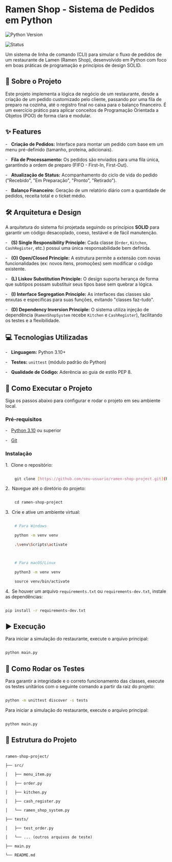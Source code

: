 # Ramen Shop - Sistema de Pedidos em Python



![Python Version](https://img.shields.io/badge/python-3.10+-blue.svg)

![Status](https://img.shields.io/badge/status-%20Concluido-green.svg)



Um sistema de linha de comando (CLI) para simular o fluxo de pedidos de um restaurante de Lamen (Ramen Shop), desenvolvido em Python com foco em boas práticas de programação e princípios de design SOLID.



## 📜 Sobre o Projeto



Este projeto implementa a lógica de negócio de um restaurante, desde a criação de um pedido customizado pelo cliente, passando por uma fila de preparo na cozinha, até o registro final no caixa para o balanço financeiro. É um exercício prático para aplicar conceitos de Programação Orientada a Objetos (POO) de forma clara e modular.



## ✨ Features



-   **Criação de Pedidos:** Interface para montar um pedido com base em um menu pré-definido (tamanho, proteína, adicionais).

-   **Fila de Processamento:** Os pedidos são enviados para uma fila única, garantindo a ordem de preparo (FIFO - First-In, First-Out).

-   **Atualização de Status:** Acompanhamento do ciclo de vida do pedido ("Recebido", "Em Preparação", "Pronto", "Retirado").

-   **Balanço Financeiro:** Geração de um relatório diário com a quantidade de pedidos, receita total e o ticket médio.



## 🛠️ Arquitetura e Design



A arquitetura do sistema foi projetada seguindo os princípios **SOLID** para garantir um código desacoplado, coeso, testável e de fácil manutenção.



-   **(S) Single Responsibility Principle:** Cada classe (`Order`, `Kitchen`, `CashRegister`, etc.) possui uma única responsabilidade bem definida.

-   **(O) Open/Closed Principle:** A estrutura permite a extensão com novas funcionalidades (ex: novos itens, promoções) sem modificar o código existente.

-   **(L) Liskov Substitution Principle:** O design suporta herança de forma que subtipos possam substituir seus tipos base sem quebrar a lógica.

-   **(I) Interface Segregation Principle:** As interfaces das classes são enxutas e específicas para suas funções, evitando "classes faz-tudo".

-   **(D) Dependency Inversion Principle:** O sistema utiliza injeção de dependência (`RamenShopSystem` recebe `Kitchen` e `CashRegister`), facilitando os testes e a flexibilidade.



## 💻 Tecnologias Utilizadas



-   **Linguagem:** Python 3.10+

-   **Testes:** `unittest` (módulo padrão do Python)

-   **Qualidade de Código:** Aderência ao guia de estilo PEP 8.



## 🚀 Como Executar o Projeto



Siga os passos abaixo para configurar e rodar o projeto em seu ambiente local.



### Pré-requisitos



-   [Python 3.10](https://www.python.org/downloads/) ou superior

-   [Git](https://git-scm.com/)



### Instalação



1.  Clone o repositório:

```sh

    git clone [https://github.com/seu-usuario/ramen-shop-project.git](https://github.com/seu-usuario/ramen-shop-project.git)

```



2.  Navegue até o diretório do projeto:

```sh

    cd ramen-shop-project
```



3.  Crie e ative um ambiente virtual:

```sh

    # Para Windows

    python -m venv venv

    .\venv\Scripts\activate



    # Para macOS/Linux

    python3 -m venv venv

    source venv/bin/activate

```



4.  Se houver um arquivo `requirements.txt` ou `requirements-dev.txt`, instale as dependências:

```sh

pip install -r requirements-dev.txt

```



## ▶️ Execução



Para iniciar a simulação do restaurante, execute o arquivo principal:



```bash

python main.py

```

## 📌 Como Rodar os Testes



Para garantir a integridade e o correto funcionamento das classes, execute os testes unitários com o seguinte comando a partir da raiz do projeto:



```bash

python -m unittest discover -s tests

```



Para iniciar a simulação do restaurante, execute o arquivo principal:

```sh

python main.py

```



## 📁 Estrutura do Projeto

```

ramen-shop-project/

├── src/

│   ├── menu_item.py

│   ├── order.py

│   ├── kitchen.py

│   ├── cash_register.py

│   └── ramen_shop_system.py

├── tests/

│   ├── test_order.py

│   └── ... (outros arquivos de teste)

├── main.py

└── README.md

```
